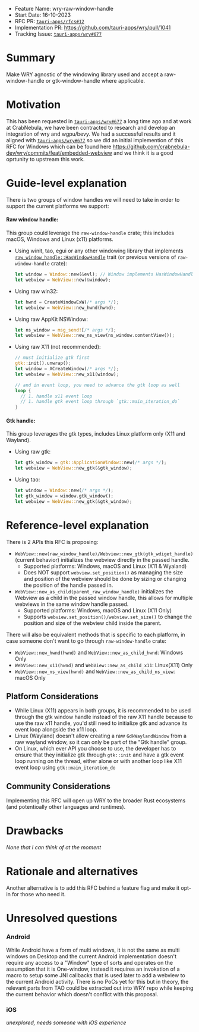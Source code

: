 -   Feature Name: wry-raw-window-handle
-   Start Date: 16-10-2023
-   RFC PR: [`tauri-apps/rfcs#12`](https://github.com/tauri-apps/rfcs/pull/12)
-   Implementation PR: https://github.com/tauri-apps/wry/pull/1041
-   Tracking Issue:
    [`tauri-apps/wry#677`](https://github.com/tauri-apps/wry/issues/677)

# Summary

Make WRY agnostic of the windowing library used and accept a raw-window-handle
or gtk-window-handle where applicable.

# Motivation

This has been requested in
[`tauri-apps/wry#677`](https://github.com/tauri-apps/wry/issues/677) a long time
ago and at work at CrabNebula, we have been contracted to research and develop
an integration of wry and wgpu/bevy. We had a successful results and it aligned
with [`tauri-apps/wry#677`](https://github.com/tauri-apps/wry/issues/677) so we
did an initial implemention of this RFC for Windows which can be found here
https://github.com/crabnebula-dev/wry/commits/feat/embedded-webview and we think
it is a good oprtunity to upstream this work.

# Guide-level explanation

There is two groups of window handles we will need to take in order to support
the current platforms we support:

#### Raw window handle:

This group could leverage the `raw-window-handle` crate; this includes macOS,
Windows and Linux (x11) platforms.

-   Using winit, tao, egui or any other windowing library that implements
    [`raw_window_handle::HasWindowHandle`](https://docs.rs/raw-window-handle/latest/raw_window_handle/trait.HasWindowHandle.html)
    trait (or previous versions of `raw-window-handle` crate):
    ```rs
    let window = Window::new(&evl); // Window implements HasWindowHandle
    let webview = WebView::new(&window);
    ```
-   Using raw win32:
    ```rs
    let hwnd = CreateWindowExW(/* args */);
    let webview = WebView::new_hwnd(hwnd);
    ```
-   Using raw AppKit NSWindow:
    ```rs
    let ns_window = msg_send![/* args */];
    let webview = WebView::new_ns_view(ns_window.contentView());
    ```
-   Using raw X11 (not recommended):

    ```rs
    // must initialize gtk first
    gtk::init().unwrap();
    let window = XCreateWindow(/* args */);
    let webview = WebView::new_x11(window);

    // and in event loop, you need to advance the gtk loop as well
    loop {
      // 1. handle x11 event loop
      // 1. handle gtk event loop through `gtk::main_iteration_do`
    }
    ```

#### Gtk handle:

This group leverages the gtk types, includes Linux platform only (X11 and
Wayland).

-   Using raw gtk:
    ```rs
    let gtk_window = gtk::ApplicationWindow::new(/* args */);
    let webview = WebView::new_gtk(&gtk_window);
    ```
-   Using tao:
    ```rs
    let window = Window::new(/* args */);
    let gtk_window = window.gtk_window();
    let webview = WebView::new_gtk(&gtk_window);
    ```

# Reference-level explanation

There is 2 APIs this RFC is proposing:

-   `WebView::new(raw_window_handle)/Webview::new_gtk(gtk_wdiget_handle)`
    (current behavior) initializes the webview directly in the passed handle.
    -   Supported platforms: Windows, macOS and Linux (X11 & Wyaland)
    -   Does NOT support `webview.set_position()` as managing the size and
        position of the webview should be done by sizing or changing the
        position of the handle passed in.
-   `WebView::new_as_child(parent_raw_window_handle)` initializes the Webview as
    a child in the passed window handle, this allows for multiple webviews in
    the same window handle passed.
    -   Supported platforms: Windows, macOS and Linux (X11 Only)
    -   Supports `webview.set_position()/webview.set_size()` to change the
        position and size of the webview child inside the parent.

There will also be equivalent methods that is specific to each platform, in case
someone don't want to go through `raw-window-handle` crate:

-   `WebView::new_hwnd(hwnd)` and `WebView::new_as_child_hwnd`: Windows Only
-   `WebView::new_x11(hwnd)` and `WebView::new_as_child_x11`: Linux(X11) Only
-   `WebView::new_ns_view(hwnd)` and `WebView::new_as_child_ns_view`: macOS Only

## Platform Considerations

-   While Linux (X11) appears in both groups, it is recommended to be used
    through the gtk window handle instead of the raw X11 handle because to use
    the raw x11 handle, you'd still need to initialize gtk and advance its event
    loop alongside the x11 loop.
-   Linux (Wayland) doesn't allow creating a raw `GdkWaylandWindow` from a raw
    wayland window, so it can only be part of the "Gtk handle" group.
-   On Linux, which ever API you choose to use, the developer has to ensure that
    they initialize gtk through `gtk::init` and have a gtk event loop running on
    the thread, either alone or with another loop like X11 event loop using
    `gtk::main_iteration_do`

## Community Considerations

Implementing this RFC will open up WRY to the broader Rust ecosystems (and
potentioally other languages and runtimes).

# Drawbacks

_None that I can think of at the moment_

# Rationale and alternatives

Another alternative is to add this RFC behind a feature flag and make it opt-in
for those who need it.

# Unresolved questions

### Android

While Android have a form of multi windows, it is not the same as multi windows
on Desktop and the current Android implementation doesn't require any access to
a "Window" type of sorts and operates on the assumption that it is One-window,
instead it requires an invokation of a macro to setup some JNI callbacks that is
used later to add a webview to the current Android activity. There is no PoCs
yet for this but in theory, the relevant parts from TAO could be extracted out
into WRY repo while keeping the current behavior which doesn't conflict with
this proposal.

### iOS

_unexplored, needs someone with iOS experience_
